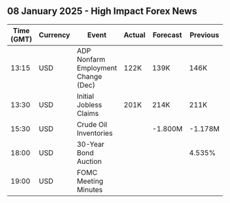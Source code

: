 ## 08 January 2025 - High Impact Forex News

| Time (GMT) | Currency | Event | Actual | Forecast | Previous |
|------|----------|-------|--------|----------|----------|
| 13:15 | USD | ADP Nonfarm Employment Change (Dec) | 122K | 139K | 146K |
| 13:30 | USD | Initial Jobless Claims | 201K | 214K | 211K |
| 15:30 | USD | Crude Oil Inventories |  | -1.800M | -1.178M |
| 18:00 | USD | 30-Year Bond Auction |  |  | 4.535% |
| 19:00 | USD | FOMC Meeting Minutes |  |  |  |
